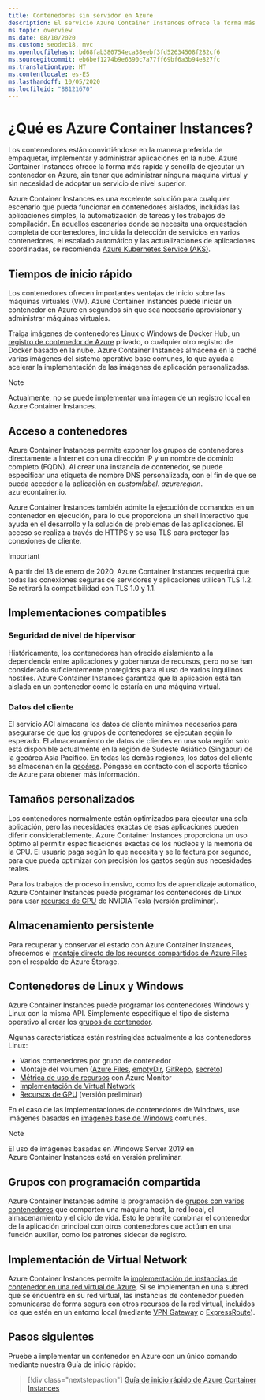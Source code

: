 ```yaml
---
title: Contenedores sin servidor en Azure
description: El servicio Azure Container Instances ofrece la forma más rápida y sencilla de ejecutar contenedores aislados, sin tener que administrar máquinas virtuales y sin necesidad de adoptar un orquestador de nivel superior.
ms.topic: overview
ms.date: 08/10/2020
ms.custom: seodec18, mvc
ms.openlocfilehash: bd68fab380754eca38eebf3fd52634508f282cf6
ms.sourcegitcommit: eb6bef1274b9e6390c7a77ff69bf6a3b94e827fc
ms.translationtype: HT
ms.contentlocale: es-ES
ms.lasthandoff: 10/05/2020
ms.locfileid: "88121670"
---
```

# <a name="what-is-azure-container-instances"></a>¿Qué es Azure Container Instances?

Los contenedores están convirtiéndose en la manera preferida de empaquetar, implementar y administrar aplicaciones en la nube. Azure Container Instances ofrece la forma más rápida y sencilla de ejecutar un contenedor en Azure, sin tener que administrar ninguna máquina virtual y sin necesidad de adoptar un servicio de nivel superior.

Azure Container Instances es una excelente solución para cualquier escenario que pueda funcionar en contenedores aislados, incluidas las aplicaciones simples, la automatización de tareas y los trabajos de compilación. En aquellos escenarios donde se necesita una orquestación completa de contenedores, incluida la detección de servicios en varios contenedores, el escalado automático y las actualizaciones de aplicaciones coordinadas, se recomienda [Azure Kubernetes Service (AKS)](../aks/index.yml).

## <a name="fast-startup-times"></a>Tiempos de inicio rápido

Los contenedores ofrecen importantes ventajas de inicio sobre las máquinas virtuales (VM). Azure Container Instances puede iniciar un contenedor en Azure en segundos sin que sea necesario aprovisionar y administrar máquinas virtuales.

Traiga imágenes de contenedores Linux o Windows de Docker Hub, un [registro de contenedor de Azure](../container-registry/index.yml) privado, o cualquier otro registro de Docker basado en la nube. Azure Container Instances almacena en la caché varias imágenes del sistema operativo base comunes, lo que ayuda a acelerar la implementación de las imágenes de aplicación personalizadas.

> [!NOTE]
> Actualmente, no se puede implementar una imagen de un registro local en Azure Container Instances.

## <a name="container-access"></a>Acceso a contenedores

Azure Container Instances permite exponer los grupos de contenedores directamente a Internet con una dirección IP y un nombre de dominio completo (FQDN). Al crear una instancia de contenedor, se puede especificar una etiqueta de nombre DNS personalizada, con el fin de que se pueda acceder a la aplicación en *customlabel*. *azureregion*. azurecontainer.io.

Azure Container Instances también admite la ejecución de comandos en un contenedor en ejecución, para lo que proporciona un shell interactivo que ayuda en el desarrollo y la solución de problemas de las aplicaciones. El acceso se realiza a través de HTTPS y se usa TLS para proteger las conexiones de cliente.

> [!IMPORTANT]
> A partir del 13 de enero de 2020, Azure Container Instances requerirá que todas las conexiones seguras de servidores y aplicaciones utilicen TLS 1.2. Se retirará la compatibilidad con TLS 1.0 y 1.1.

## <a name="compliant-deployments"></a>Implementaciones compatibles

### <a name="hypervisor-level-security"></a>Seguridad de nivel de hipervisor

Históricamente, los contenedores han ofrecido aislamiento a la dependencia entre aplicaciones y gobernanza de recursos, pero no se han considerado suficientemente protegidos para el uso de varios inquilinos hostiles. Azure Container Instances garantiza que la aplicación está tan aislada en un contenedor como lo estaría en una máquina virtual.

### <a name="customer-data"></a>Datos del cliente

El servicio ACI almacena los datos de cliente mínimos necesarios para asegurarse de que los grupos de contenedores se ejecutan según lo esperado. El almacenamiento de datos de clientes en una sola región solo está disponible actualmente en la región de Sudeste Asiático (Singapur) de la geoárea Asia Pacífico. En todas las demás regiones, los datos del cliente se almacenan en la [geoárea](https://azure.microsoft.com/global-infrastructure/geographies/). Póngase en contacto con el soporte técnico de Azure para obtener más información.

## <a name="custom-sizes"></a>Tamaños personalizados

Los contenedores normalmente están optimizados para ejecutar una sola aplicación, pero las necesidades exactas de esas aplicaciones pueden diferir considerablemente. Azure Container Instances proporciona un uso óptimo al permitir especificaciones exactas de los núcleos y la memoria de la CPU. El usuario paga según lo que necesita y se le factura por segundo, para que pueda optimizar con precisión los gastos según sus necesidades reales.

Para los trabajos de proceso intensivo, como los de aprendizaje automático, Azure Container Instances puede programar los contenedores de Linux para usar [recursos de GPU](container-instances-gpu.md) de NVIDIA Tesla (versión preliminar).

## <a name="persistent-storage"></a>Almacenamiento persistente

Para recuperar y conservar el estado con Azure Container Instances, ofrecemos el [montaje directo de los recursos compartidos de Azure Files](./container-instances-volume-azure-files.md) con el respaldo de Azure Storage.

## <a name="linux-and-windows-containers"></a>Contenedores de Linux y Windows

Azure Container Instances puede programar los contenedores Windows y Linux con la misma API. Simplemente especifique el tipo de sistema operativo al crear los [grupos de contenedor](container-instances-container-groups.md).

Algunas características están restringidas actualmente a los contenedores Linux:

* Varios contenedores por grupo de contenedor
* Montaje del volumen ([Azure Files](container-instances-volume-azure-files.md), [emptyDir](container-instances-volume-emptydir.md), [GitRepo](container-instances-volume-gitrepo.md), [secreto](container-instances-volume-secret.md))
* [Métrica de uso de recursos](container-instances-monitor.md) con Azure Monitor
* [Implementación de Virtual Network](container-instances-vnet.md)
* [Recursos de GPU](container-instances-gpu.md) (versión preliminar)

En el caso de las implementaciones de contenedores de Windows, use imágenes basadas en [imágenes base de Windows](container-instances-faq.md#what-windows-base-os-images-are-supported) comunes.

> [!NOTE]
> El uso de imágenes basadas en Windows Server 2019 en Azure Container Instances está en versión preliminar.

## <a name="co-scheduled-groups"></a>Grupos con programación compartida

Azure Container Instances admite la programación de [grupos con varios contenedores](container-instances-container-groups.md) que comparten una máquina host, la red local, el almacenamiento y el ciclo de vida. Esto le permite combinar el contenedor de la aplicación principal con otros contenedores que actúan en una función auxiliar, como los patrones sidecar de registro.

## <a name="virtual-network-deployment"></a>Implementación de Virtual Network

Azure Container Instances permite la [implementación de instancias de contenedor en una red virtual de Azure](container-instances-vnet.md). Si se implementan en una subred que se encuentre en su red virtual, las instancias de contenedor pueden comunicarse de forma segura con otros recursos de la red virtual, incluidos los que estén en un entorno local (mediante [VPN Gateway](../vpn-gateway/vpn-gateway-about-vpngateways.md) o [ ExpressRoute](../expressroute/expressroute-introduction.md)).

## <a name="next-steps"></a>Pasos siguientes

Pruebe a implementar un contenedor en Azure con un único comando mediante nuestra Guía de inicio rápido:

> [!div class="nextstepaction"]
> [Guía de inicio rápido de Azure Container Instances](container-instances-quickstart.md)

<!-- LINKS - External -->
[terms-of-use]: https://azure.microsoft.com/support/legal/preview-supplemental-terms/
